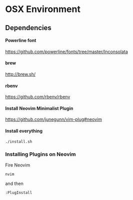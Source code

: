 # OSX Environment

## Dependencies

#### Powerline font
https://github.com/powerline/fonts/tree/master/Inconsolata

#### brew
http://brew.sh/

#### rbenv
https://github.com/rbenv/rbenv

#### Install Neovim Minimalist Plugin
https://github.com/junegunn/vim-plug#neovim


#### Install everything
```
./install.sh
```

### Installing Plugins on Neovim
Fire Neovim

```
nvim
```

and then

```
:PlugInstall
```
